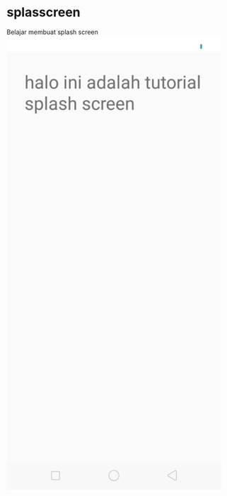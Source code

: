 # splasscreen
Belajar membuat splash screen
![alt text](http://github.com/hidayatulwildan/splasscreen/blob/master/splash-screen-485x1024.jpeg)
